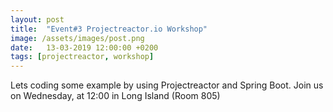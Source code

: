 ```yaml
---
layout: post
title:  "Event#3 Projectreactor.io Workshop"
image: /assets/images/post.png
date:   13-03-2019 12:00:00 +0200
tags: [projectreactor, workshop]
---
```

Lets coding some example by using Projectreactor and Spring Boot.
Join us on Wednesday, at 12:00 in Long Island (Room 805)